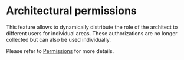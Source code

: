 # Architectural permissions

This feature allows to dynamically distribute the role of the architect to different users for individual areas. These authorizations are no longer collected but can also be used individually.

Please refer to [Permissions](/docs/admin/administration/permissions/permissions.md) for more details.
